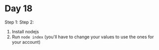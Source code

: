# Day 18

Step 1:
Step 2:

1. Install nodejs
2. Run `node index` (you'll have to change your values to use the ones for your account)
